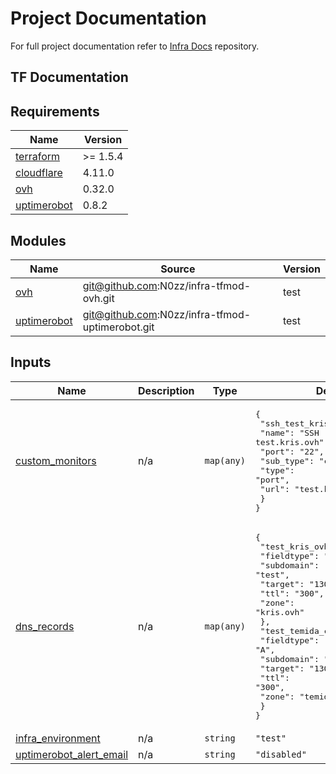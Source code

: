 # Project Documentation

For full project documentation refer to [Infra Docs](https://github.com/N0zz/infra-docs) repository.

## TF Documentation

<!-- BEGIN_TF_DOCS -->
## Requirements

| Name | Version |
|------|---------|
| <a name="requirement_terraform"></a> [terraform](#requirement\_terraform) | >= 1.5.4 |
| <a name="requirement_cloudflare"></a> [cloudflare](#requirement\_cloudflare) | 4.11.0 |
| <a name="requirement_ovh"></a> [ovh](#requirement\_ovh) | 0.32.0 |
| <a name="requirement_uptimerobot"></a> [uptimerobot](#requirement\_uptimerobot) | 0.8.2 |

## Modules

| Name | Source | Version |
|------|--------|---------|
| <a name="module_ovh"></a> [ovh](#module\_ovh) | git@github.com:N0zz/infra-tfmod-ovh.git | test |
| <a name="module_uptimerobot"></a> [uptimerobot](#module\_uptimerobot) | git@github.com:N0zz/infra-tfmod-uptimerobot.git | test |

## Inputs

| Name | Description | Type | Default | Required |
|------|-------------|------|---------|:--------:|
| <a name="input_custom_monitors"></a> [custom\_monitors](#input\_custom\_monitors) | n/a | `map(any)` | <pre>{<br>  "ssh_test_kris_ovh": {<br>    "name": "SSH test.kris.ovh",<br>    "port": "22",<br>    "sub_type": "custom",<br>    "type": "port",<br>    "url": "test.kris.ovh"<br>  }<br>}</pre> | no |
| <a name="input_dns_records"></a> [dns\_records](#input\_dns\_records) | n/a | `map(any)` | <pre>{<br>  "test_kris_ovh": {<br>    "fieldtype": "A",<br>    "subdomain": "test",<br>    "target": "130.61.181.137",<br>    "ttl": "300",<br>    "zone": "kris.ovh"<br>  },<br>  "test_temida_czestochowa_pl": {<br>    "fieldtype": "A",<br>    "subdomain": "test",<br>    "target": "130.61.181.137",<br>    "ttl": "300",<br>    "zone": "temida-czestochowa.pl"<br>  }<br>}</pre> | no |
| <a name="input_infra_environment"></a> [infra\_environment](#input\_infra\_environment) | n/a | `string` | `"test"` | no |
| <a name="input_uptimerobot_alert_email"></a> [uptimerobot\_alert\_email](#input\_uptimerobot\_alert\_email) | n/a | `string` | `"disabled"` | no |
<!-- END_TF_DOCS -->